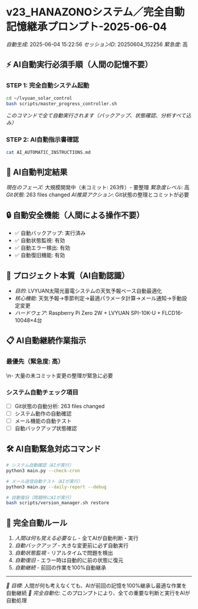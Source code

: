 # v23_HANAZONOシステム／完全自動記憶継承プロンプト-2025-06-04

*自動生成*: 2025-06-04 15:22:56
*セッションID*: 20250604_152256
*緊急度*: 高

## ⚡ AI自動実行必須手順（人間の記憶不要）

### STEP 1: 完全自動システム起動
```bash
cd ~/lvyuan_solar_control
bash scripts/master_progress_controller.sh
```
*このコマンドで全て自動実行されます（バックアップ、状態確認、分析すべて込み）*

### STEP 2: AI自動指示書確認
```bash
cat AI_AUTOMATIC_INSTRUCTIONS.md
```

## 🤖 AI自動判定結果

*現在のフェーズ*: 大規模開発中（未コミット: 263件）- 要整理
*緊急度レベル*: 高
*Git状態*: 263 files changed
*AI推奨アクション*: Git状態の整理とコミットが必要

## 🔒 自動安全機能（人間による操作不要）
- ✅ 自動バックアップ: 実行済み
- ✅ 自動状態監視: 有効
- ✅ 自動エラー検出: 有効
- ✅ 自動復旧機能: 有効

## 🎯 プロジェクト本質（AI自動認識）
- *目的*: LVYUAN太陽光蓄電システムの天気予報ベース自動最適化
- *核心機能*: 天気予報→季節判定→最適パラメータ計算→メール通知→手動設定変更
- *ハードウェア*: Raspberry Pi Zero 2W + LVYUAN SPI-10K-U + FLCD16-10048×4台

## 📋 AI自動継続作業指示

### 最優先（緊急度: 高）
\n- 大量の未コミット変更の整理が緊急に必要

### システム自動チェック項目
- [ ] Git状態の自動分析: 263 files changed
- [ ] システム動作の自動確認
- [ ] メール機能の自動テスト
- [ ] 自動バックアップ状態確認

## 🛠️ AI自動緊急対応コマンド
```bash
# システム自動確認（AIが実行）
python3 main.py --check-cron

# メール送信自動テスト（AIが実行）
python3 main.py --daily-report --debug

# 自動復旧（問題時にAIが実行）
bash scripts/version_manager.sh restore
```

## 🔄 完全自動ルール
1. *人間は何も覚える必要なし* - 全てAIが自動判断・実行
2. *自動バックアップ* - 大きな変更前に必ず自動実行
3. *自動状態監視* - リアルタイムで問題を検出
4. *自動復旧* - エラー時は自動的に前の状態に復元
5. *自動継続* - 前回の作業を100%自動継承

---
*🎯 目標*: 人間が何も考えなくても、AIが前回の記憶を100%継承し最適な作業を自動継続
*🤖 完全自動化*: このプロンプトにより、全ての重要な判断と実行をAIが自動処理
